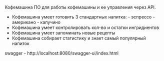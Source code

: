 Кофемашина
ПО для работы кофемашины и ее управления через API.
 - Кофемашина умеет готовить 3 стандартных напитка:
        - эспрессо
        - американо
        - капучино
 - Кофемашина умеет контролировать кол-во и остатки ингридиентов
 - Кофемашина умеет запоминать новые рецепты
 - Кофемашина собирает статистику и знает самый популярный напиток


swagger - http://localhost:8080/swagger-ui/index.html
